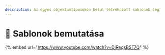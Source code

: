 ```yaml
---
description: Az egyes objektumtípusokon belül létrehozott sablonok segítségével az igazán fontos dolgokra fókuszálhatsz - az egyes objektumokat az általad előre megadott szempontok alapján hozhatod létre.
---
```


# 💫 Sablonok bemutatása

{% embed url="https://www.youtube.com/watch?v=DIReqsBST7Q" %}
